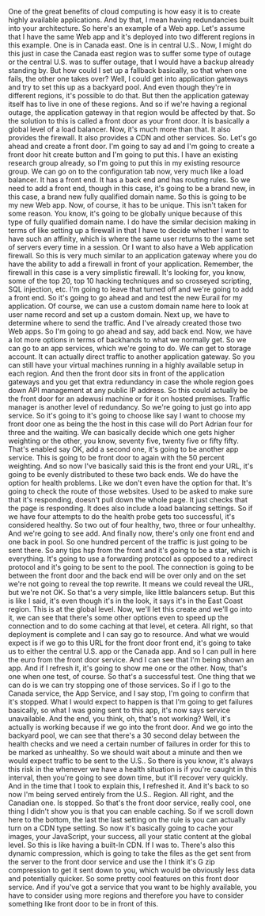 One of the great benefits of cloud computing is how easy it is to create highly available applications.
And by that, I mean having redundancies built into your architecture.
So here's an example of a Web app.
Let's assume that I have the same Web app and it's deployed into two different regions in this example.
One is in Canada east.
One is in central U.S..
Now, I might do this just in case the Canada east region was to suffer some type of outage or the central
U.S. was to suffer outage, that I would have a backup already standing by.
But how could I set up a fallback basically, so that when one fails, the other one takes over?
Well, I could get into application gateways and try to set this up as a backyard pool.
And even though they're in different regions, it's possible to do that.
But then the application gateway itself has to live in one of these regions.
And so if we're having a regional outage, the application gateway in that region would be affected
by that.
So the solution to this is called a front door as your front door.
It is basically a global level of a load balancer.
Now, it's much more than that.
It also provides the firewall.
It also provides a CDN and other services.
So.
Let's go ahead and create a front door.
I'm going to say ad and I'm going to create a front door hit create button and I'm going to put this.
I have an existing research group already, so I'm going to put this in my existing resource group.
We can go on to the configuration tab now, very much like a load balancer.
It has a front end.
It has a back end and has routing rules.
So we need to add a front end, though in this case, it's going to be a brand new, in this case,
a brand new fully qualified domain name.
So this is going to be my new Web app.
Now, of course, it has to be unique.
This isn't taken for some reason.
You know, it's going to be globally unique because of this type of fully qualified domain name.
I do have the similar decision making in terms of like setting up a firewall in that I have to decide
whether I want to have such an affinity, which is where the same user returns to the same set of servers
every time in a session.
Or I want to also have a Web application firewall.
So this is very much similar to an application gateway where you do have the ability to add a firewall
in front of your application.
Remember, the firewall in this case is a very simplistic firewall.
It's looking for, you know, some of the top 20, top 10 hacking techniques and so crosseyed scripting,
SQL injection, etc. I'm going to leave that turned off and we're going to add a front end.
So it's going to go ahead and and test the new Eurail for my application.
Of course, we can use a custom domain name here to look at user name record and set up a custom domain.
Next up, we have to determine where to send the traffic.
And I've already created those two Web apps.
So I'm going to go ahead and say, add back end.
Now, we have a lot more options in terms of backhands to what we normally get.
So we can go to an app services, which we're going to do.
We can get to storage account.
It can actually direct traffic to another application gateway.
So you can still have your virtual machines running in a highly available setup in each region.
And then the front door sits in front of the application gateways and you get that extra redundancy
in case the whole region goes down API management at any public IP address.
So this could actually be the front door for an adewusi machine or for it on hosted premises.
Traffic manager is another level of redundancy.
So we're going to just go into app service.
So it's going to it's going to choose like say I want to choose my front door one as being the the host
in this case will do Port Adrian four for three and the waiting.
We can basically decide which one gets higher weighting or the other, you know, seventy five, twenty
five or fifty fifty.
That's enabled say OK, add a second one, it's going to be another app service.
This is going to be front door to again with the 50 percent weighting.
And so now I've basically said this is the front end your URL, it's going to be evenly distributed
to these two back ends.
We do have the option for health problems.
Like we don't even have the option for that.
It's going to check the route of those websites.
Used to be asked to make sure that it's responding, doesn't pull down the whole page.
It just checks that the page is responding.
It does also include a load balancing settings.
So if we have four attempts to do the health probe gets too successful, it's considered healthy.
So two out of four healthy, two, three or four unhealthy.
And we're going to see add.
And finally now, there's only one front end and one back in pool.
So one hundred percent of the traffic is just going to be sent there.
So any tips hsp from the front and it's going to be a star, which is everything.
It's going to use a forwarding protocol as opposed to a redirect protocol and it's going to be sent
to the pool.
The connection is going to be between the front door and the back end will be over only and on the set
we're not going to reveal the top rewrite.
It means we could reveal the URL, but we're not OK.
So that's a very simple, like little balancers setup.
But this is like I said, it's even though it's in the look, it says it's in the East Coast region.
This is at the global level.
Now, we'll let this create and we'll go into it, we can see that there's some other options even to
speed up the connection and to do some caching at that level, et cetera.
All right, so that deployment is complete and I can say go to resource.
And what we would expect is if we go to this URL for the front door front end, it's going to take us
to either the central U.S. app or the Canada app.
And so I can pull in here the euro from the front door service.
And I can see that I'm being shown an app.
And if I refresh it, it's going to show me one or the other.
Now, that's one when one test, of course.
So that's a successful test.
One thing that we can do is we can try stopping one of those services.
So if I go to the Canada service, the App Service, and I say stop, I'm going to confirm that it's
stopped.
What I would expect to happen is that I'm going to get failures basically, so what I was going sent
to this app, it's now says service unavailable.
And the end, you think, oh, that's not working?
Well, it's actually is working because if we go into the front door.
And we go into the backyard pool, we can see that there's a 30 second delay between the health checks
and we need a certain number of failures in order for this to be marked as unhealthy.
So we should wait about a minute and then we would expect traffic to be sent to the U.S..
So there is you know, it's always this risk in the whenever we have a health situation is if you're
caught in this interval, then you're going to see down time, but it'll recover very quickly.
And in the time that I took to explain this, I refreshed it.
And it's back to so now I'm being served entirely from the U.S..
Region.
All right, and the Canadian one.
Is stopped.
So that's the front door service, really cool, one thing I didn't show you is that you can enable
caching.
So if we scroll down here to the bottom, the last the last setting on the rule is you can actually
turn on a CDN type setting.
So now it's basically going to cache your images, your JavaScript, your success, all your static
content at the global level.
So this is like having a built-In CDN.
If I was to.
There's also this dynamic compression, which is going to take the files as the get sent from the server
to the front door service and use the I think it's G zip compression to get it sent down to you, which
would be obviously less data and potentially quicker.
So some pretty cool features on this front door service.
And if you've got a service that you want to be highly available, you have to consider using more regions
and therefore you have to consider something like front door to be in front of this.
